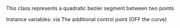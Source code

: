 This class represents a quadratic bezier segment between two points

Instance variables:
	via		<Point>	The additional control point (OFF the curve)